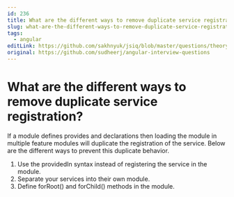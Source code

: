 ```yaml
---
id: 236
title: What are the different ways to remove duplicate service registration?
slug: what-are-the-different-ways-to-remove-duplicate-service-registration
tags:
  - angular
editLink: https://github.com/sakhnyuk/jsiq/blob/master/questions/theory/angular/236.md
original: https://github.com/sudheerj/angular-interview-questions
---
```


# What are the different ways to remove duplicate service registration?

If a module defines provides and declarations then loading the module in multiple feature modules will duplicate the registration of the service. Below are the different ways to prevent this duplicate behavior.

1. Use the providedIn syntax instead of registering the service in the module.
2. Separate your services into their own module.
3. Define forRoot() and forChild() methods in the module.